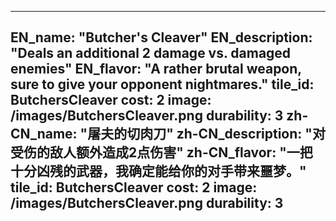 ---

EN_name: "Butcher's Cleaver"
EN_description: "Deals an additional 2 damage vs. damaged enemies"
EN_flavor: "A rather brutal weapon, sure to give your opponent nightmares."
tile_id: ButchersCleaver
cost: 2
image: /images/ButchersCleaver.png
durability: 3
zh-CN_name: "屠夫的切肉刀"
zh-CN_description: "对受伤的敌人额外造成2点伤害"
zh-CN_flavor: "一把十分凶残的武器，我确定能给你的对手带来噩梦。"
tile_id: ButchersCleaver
cost: 2
image: /images/ButchersCleaver.png
durability: 3
---